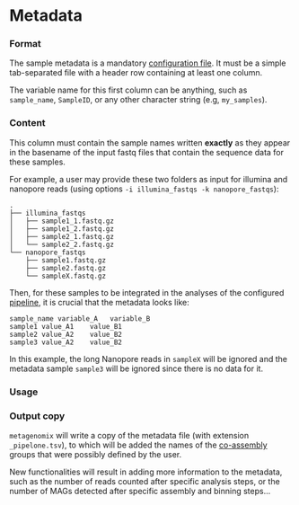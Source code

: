 # Metadata

### Format

The sample metadata is a mandatory
[configuration file](https://github.com/FranckLejzerowicz/metagenomix/wiki/Configuration-files).
It must be a simple tab-separated file with a header row containing at least 
one column.

The variable name for this first column can be anything, such as 
`sample_name`, `SampleID`, or any other character string (e.g, `my_samples`).

### Content

This column must contain the sample names written **exactly** as they appear in 
the basename of the input fastq files that contain the sequence data for 
these samples.

For example, a user may provide these two folders as input for illumina and 
nanopore reads (using options `-i illumina_fastqs -k nanopore_fastqs`):

```
.
├── illumina_fastqs
│   ├── sample1_1.fastq.gz
│   ├── sample1_2.fastq.gz
│   ├── sample2_1.fastq.gz
│   └── sample2_2.fastq.gz
└── nanopore_fastqs
    ├── sample1.fastq.gz
    ├── sample2.fastq.gz
    └── sampleX.fastq.gz
```

Then, for these samples to be integrated in the analyses of the configured
[pipeline](https://github.com/FranckLejzerowicz/metagenomix/blob/main/metagenomix/doc/pipeline.md), it is 
crucial that the metadata looks like:

```
sample_name variable_A   variable_B
sample1 value_A1    value_B1
sample2 value_A2    value_B2
sample3 value_A2    value_B2
```

In this example, the long Nanopore reads in `sampleX` will be ignored and the 
metadata sample `sample3` will be ignored since there is no data for it.

### Usage



### Output copy

`metagenomix` will write a copy of the metadata file (with extension 
`_pipelone.tsv`), to which will be added the names of the
[co-assembly](https://github.com/FranckLejzerowicz/metagenomix/blob/main/metagenomix/doc/co-assembly.md)
groups that were possibly defined by the user.

New functionalities will result in adding more information to the metadata, 
such as the number of reads counted after specific analysis steps, or the 
number of MAGs detected after specific assembly and binning steps...   

